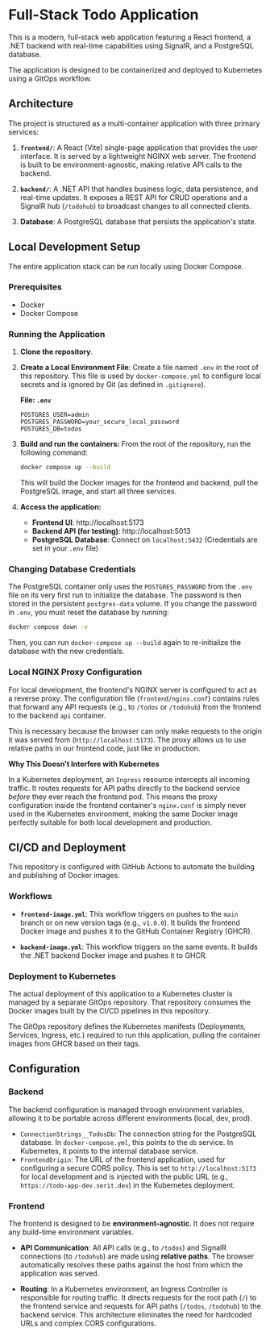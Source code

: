 # Full-Stack Todo Application

This is a modern, full-stack web application featuring a React frontend, a .NET backend with real-time capabilities using SignalR, and a PostgreSQL database.

The application is designed to be containerized and deployed to Kubernetes using a GitOps workflow.

## Architecture

The project is structured as a multi-container application with three primary services:

1.  **`frontend/`**: A React (Vite) single-page application that provides the user interface. It is served by a lightweight NGINX web server. The frontend is built to be environment-agnostic, making relative API calls to the backend.

2.  **`backend/`**: A .NET API that handles business logic, data persistence, and real-time updates. It exposes a REST API for CRUD operations and a SignalR hub (`/todohub`) to broadcast changes to all connected clients.

3.  **Database**: A PostgreSQL database that persists the application's state.

## Local Development Setup

The entire application stack can be run locally using Docker Compose.

### Prerequisites

*   Docker
*   Docker Compose

### Running the Application

1.  **Clone the repository**.

2.  **Create a Local Environment File**:
    Create a file named `.env` in the root of this repository. This file is used by `docker-compose.yml` to configure local secrets and is ignored by Git (as defined in `.gitignore`).

    **File: `.env`**
    ```
    POSTGRES_USER=admin
    POSTGRES_PASSWORD=your_secure_local_password
    POSTGRES_DB=todos
    ```

3.  **Build and run the containers:**
    From the root of the repository, run the following command:
    ```bash
    docker compose up --build
    ```
    This will build the Docker images for the frontend and backend, pull the PostgreSQL image, and start all three services.

4.  **Access the application:**
    *   **Frontend UI**: http://localhost:5173
    *   **Backend API (for testing)**: http://localhost:5013
    *   **PostgreSQL Database**: Connect on `localhost:5432` (Credentials are set in your `.env` file)

### Changing Database Credentials

The PostgreSQL container only uses the `POSTGRES_PASSWORD` from the `.env` file on its very first run to initialize the database. The password is then stored in the persistent `postgres-data` volume. If you change the password in `.env`, you must reset the database by running:
```bash
docker compose down -v
```
Then, you can run `docker-compose up --build` again to re-initialize the database with the new credentials.

### Local NGINX Proxy Configuration

For local development, the frontend's NGINX server is configured to act as a reverse proxy. The configuration file (`frontend/nginx.conf`) contains rules that forward any API requests (e.g., to `/todos` or `/todohub`) from the frontend to the backend `api` container.

This is necessary because the browser can only make requests to the origin it was served from (`http://localhost:5173`). The proxy allows us to use relative paths in our frontend code, just like in production.

**Why This Doesn't Interfere with Kubernetes**

In a Kubernetes deployment, an `Ingress` resource intercepts all incoming traffic. It routes requests for API paths directly to the backend service *before* they ever reach the frontend pod. This means the proxy configuration inside the frontend container's `nginx.conf` is simply never used in the Kubernetes environment, making the same Docker image perfectly suitable for both local development and production.

## CI/CD and Deployment

This repository is configured with GitHub Actions to automate the building and publishing of Docker images.

### Workflows

*   **`frontend-image.yml`**: This workflow triggers on pushes to the `main` branch or on new version tags (e.g., `v1.0.0`). It builds the frontend Docker image and pushes it to the GitHub Container Registry (GHCR).

*   **`backend-image.yml`**: This workflow triggers on the same events. It builds the .NET backend Docker image and pushes it to GHCR.

### Deployment to Kubernetes

The actual deployment of this application to a Kubernetes cluster is managed by a separate GitOps repository. That repository consumes the Docker images built by the CI/CD pipelines in this repository.

The GitOps repository defines the Kubernetes manifests (Deployments, Services, Ingress, etc.) required to run this application, pulling the container images from GHCR based on their tags.

## Configuration

### Backend

The backend configuration is managed through environment variables, allowing it to be portable across different environments (local, dev, prod).

*   `ConnectionStrings__TodosDb`: The connection string for the PostgreSQL database. In `docker-compose.yml`, this points to the `db` service. In Kubernetes, it points to the internal database service.
*   `FrontendOrigin`: The URL of the frontend application, used for configuring a secure CORS policy. This is set to `http://localhost:5173` for local development and is injected with the public URL (e.g., `https://todo-app-dev.serit.dev`) in the Kubernetes deployment.

### Frontend

The frontend is designed to be **environment-agnostic**. It does not require any build-time environment variables.

*   **API Communication**: All API calls (e.g., to `/todos`) and SignalR connections (to `/todohub`) are made using **relative paths**. The browser automatically resolves these paths against the host from which the application was served.

*   **Routing**: In a Kubernetes environment, an Ingress Controller is responsible for routing traffic. It directs requests for the root path (`/`) to the frontend service and requests for API paths (`/todos`, `/todohub`) to the backend service. This architecture eliminates the need for hardcoded URLs and complex CORS configurations.